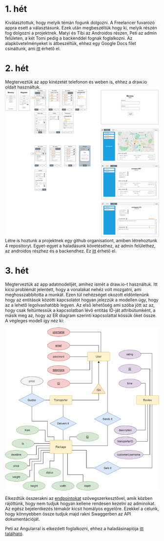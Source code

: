 ﻿# 1. hét
Kiválasztottuk, hogy melyik témán fogunk dolgozni. A Freelancer fuvarozó appra esett a választásunk. Ezek után megbeszéltük hogy ki, melyik részén fog dolgozni a projektnek. Matyi és Tibi az Androidos részen, Peti az admin felületen, a két Tomi pedig a backenddel fognak foglalkozni.
Az alapkövetelményeket is átbeszéltük, ehhez egy Google Docs filet csináltunk, ami [itt](https://docs.google.com/document/d/1WAVCBwguPUmWpYPLFZEydfawg5oTvkpmgPByFnkI8vU/edit) érhető el.
# 2. hét
Megterveztük az app kinézetét telefonon és weben is, ehhez a draw.io oldalt használtuk.
![A tervet itt lehet megnézni](https://raw.githubusercontent.com/Movesy/movesy/main/docs/mockup.png)
Létre is hoztunk a projektnek egy github organisationt, amiben létrehoztunk 4 repositoryt. Egyet-egyet a haladásunk követéséhez, az admin felülethez, az androidos részhez és a backendhez. Ez [itt](https://github.com/Movesy) érhető el.

# 3. hét

Megterveztük az app adatmodelljét, amihez ismét a draw.io-t használtuk. Itt kicsi problémát jelentett, hogy a vonalakat nehéz volt mozgatni, ami meghosszabbította a munkát. Ezen túl nehézséget okozott eldöntenünk hogy az entitások közötti kapcsolatot hogyan jelezzük a modellen úgy, hogy az a lehető legolvashatóbb legyen. Az első lehetőség ami szóba jött az az, hogy csak feltüntessük a kapcsolatban lévő entitás ID-ját attribútumként, a másik meg az, hogy az ER diagram szerinti kapcsolattal kössük őket össze. A végleges modell így néz ki:

![](https://github.com/Movesy/movesy/blob/main/docs/datamodel.png?raw=true)

Elkezdtük összerakni az [endpointokat](https://github.com/Movesy/movesy/blob/main/docs/endpoints.txt) szövegszerkesztővel, amik közben rájöttünk, hogy nem tudjuk hogyan kellene rendesen kezelni az adminokat. Az egész bejelentkezés témakör kicsit homályos egyelőre.
Ezekkel a célunk, hogy könnyebben össze tudjuk majd rakni Swaggerben az API dokumentációját.

Peti az Angularral is elkezdett foglalkozni, ehhez a haladásinaplója [itt található](https://github.com/Movesy/movesy-admin/blob/main/haladasinaplo.md).

